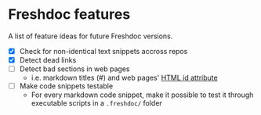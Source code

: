 # Freshdoc features

A list of feature ideas for future Freshdoc versions.

- [x] Check for non-identical text snippets accross repos
- [x] Detect dead links
- [ ] Detect bad sections in web pages 
    - i.e. markdown titles (#) and web pages' [HTML id attribute](https://www.w3schools.com/html/html_id.asp)
- [ ] Make code snippets testable
    - For every markdown code snippet, make it possible to test it through executable scripts in a `.freshdoc/` folder
